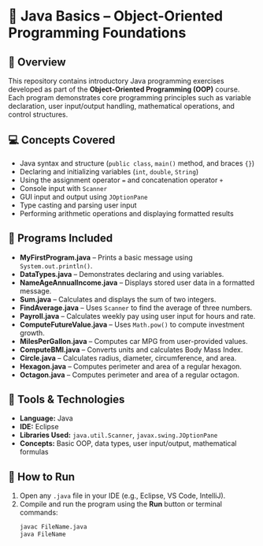 # 🧠 Java Basics – Object-Oriented Programming Foundations

## 📘 Overview
This repository contains introductory Java programming exercises developed as part of the **Object-Oriented Programming (OOP)** course.  
Each program demonstrates core programming principles such as variable declaration, user input/output handling, mathematical operations, and control structures.

## 💻 Concepts Covered
- Java syntax and structure (`public class`, `main()` method, and braces `{}`)
- Declaring and initializing variables (`int`, `double`, `String`)
- Using the assignment operator `=` and concatenation operator `+`
- Console input with `Scanner`
- GUI input and output using `JOptionPane`
- Type casting and parsing user input
- Performing arithmetic operations and displaying formatted results

## 🧩 Programs Included
- **MyFirstProgram.java** – Prints a basic message using `System.out.println()`.
- **DataTypes.java** – Demonstrates declaring and using variables.
- **NameAgeAnnualIncome.java** – Displays stored user data in a formatted message.
- **Sum.java** – Calculates and displays the sum of two integers.
- **FindAverage.java** – Uses `Scanner` to find the average of three numbers.
- **Payroll.java** – Calculates weekly pay using user input for hours and rate.
- **ComputeFutureValue.java** – Uses `Math.pow()` to compute investment growth.
- **MilesPerGallon.java** – Computes car MPG from user-provided values.
- **ComputeBMI.java** – Converts units and calculates Body Mass Index.
- **Circle.java** – Calculates radius, diameter, circumference, and area.
- **Hexagon.java** – Computes perimeter and area of a regular hexagon.
- **Octagon.java** – Computes perimeter and area of a regular octagon.

## 🧰 Tools & Technologies
- **Language:** Java  
- **IDE:** Eclipse  
- **Libraries Used:** `java.util.Scanner`, `javax.swing.JOptionPane`  
- **Concepts:** Basic OOP, data types, user input/output, mathematical formulas

## 🚀 How to Run
1. Open any `.java` file in your IDE (e.g., Eclipse, VS Code, IntelliJ).  
2. Compile and run the program using the **Run** button or terminal commands:
   ```bash
   javac FileName.java
   java FileName
